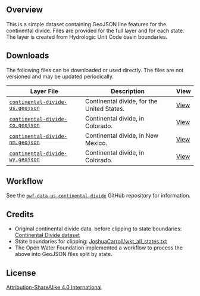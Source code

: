 ## Overview ##

This is a simple dataset containing GeoJSON line features for the continental divide.
Files are provided for the full layer and for each state.
The layer is created from Hydrologic Unit Code basin boundaries.

## Downloads ##

The following files can be downloaded or used directly.
The files are not versioned and may be updated periodically.

| **Layer File** | **Description** | **View** |
| -- | -- | -- |
| [`continental-divide-us.geojson`](continental-divide-us.geojson) | Continental divide, for the United States. | [View](https://gavinr.github.io/geojson-viewer/?url=https://data.openwaterfoundation.org/country/us/usgs/continental-divide/continental-divide-us.geojson) |
| [`continental-divide-co.geojson`](continental-divide-co.geojson) | Continental divide, in Colorado. | [View](https://gavinr.github.io/geojson-viewer/?url=https://data.openwaterfoundation.org/country/us/usgs/continental-divide/continental-divide-co.geojson) |
| [`continental-divide-nm.geojson`](continental-divide-nm.geojson) | Continental divide, in New Mexico. | [View](https://gavinr.github.io/geojson-viewer/?url=https://data.openwaterfoundation.org/country/us/usgs/continental-divide/continental-divide-nm.geojson) |
| [`continental-divide-wy.geojson`](continental-divide-wy.geojson) | Continental divide, in Colorado. | [View](https://gavinr.github.io/geojson-viewer/?url=https://data.openwaterfoundation.org/country/us/usgs/continental-divide/continental-divide-wy.geojson) |

## Workflow ##

See the [`owf-data-us-continental-divide`](https://github.com/OpenWaterFoundation/owf-data-us-continental-divide/blob/main/README.md)
GitHub repository for information.

## Credits ##

* Original continental divide data, before clipping to state boundaries:
[Continental Divide dataset](https://www.arcgis.com/home/item.html?id=d704a7555b474b47919695f821d1d18c)
* State boundaries for clipping:
[JoshuaCarroll/wkt_all_states.txt](https://gist.github.com/JoshuaCarroll/49630cbeeb254a49986e939a26672e9c)
* The Open Water Foundation implemented a workflow to process the above into GeoJSON files split by state.

## License ##

[Attribution-ShareAlike 4.0 International](https://creativecommons.org/licenses/by-sa/4.0/)
